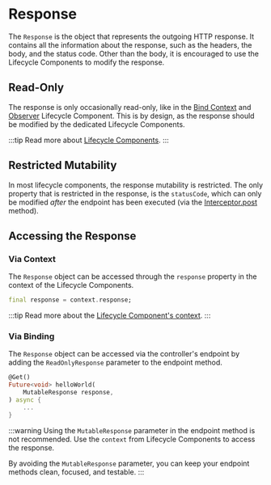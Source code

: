 # Response

The `Response` is the object that represents the outgoing HTTP response. It contains all the information about the response, such as the headers, the body, and the status code. Other than the body, it is encouraged to use the Lifecycle Components to modify the response.

## Read-Only

The response is only occasionally read-only, like in the [Bind Context][bind-context] and [Observer][observer] Lifecycle Component. This is by design, as the response should be modified by the dedicated Lifecycle Components.

:::tip
Read more about [Lifecycle Components][lifecycle-components].
:::

## Restricted Mutability

In most lifecycle components, the response mutability is restricted. The only property that is restricted in the response, is the `statusCode`, which can only be modified _after_ the endpoint has been executed (via the [Interceptor.post][interceptor-post] method).

## Accessing the Response

### Via Context

The `Response` object can be accessed through the `response` property in the context of the Lifecycle Components.

```dart
final response = context.response;
```

:::tip
Read more about the [Lifecycle Component's context][lifecycle-context].
:::

### Via Binding

The `Response` object can be accessed via the controller's endpoint by adding the `ReadOnlyResponse` parameter to the endpoint method.

```dart
@Get()
Future<void> helloWorld(
    MutableResponse response,
) async {
    ...
}
```

:::warning
Using the `MutableResponse` parameter in the endpoint method is not recommended. Use the `context` from Lifecycle Components to access the response.

By avoiding the `MutableResponse` parameter, you can keep your endpoint methods clean, focused, and testable.
:::

[bind-context]: ../context/bind.md
[observer]: ../lifecycle-components/observer.md
[lifecycle-components]: ../lifecycle-components/overview.md
[interceptor-post]: ../lifecycle-components/interceptors.md#post
[lifecycle-context]: ../context/overview.md
